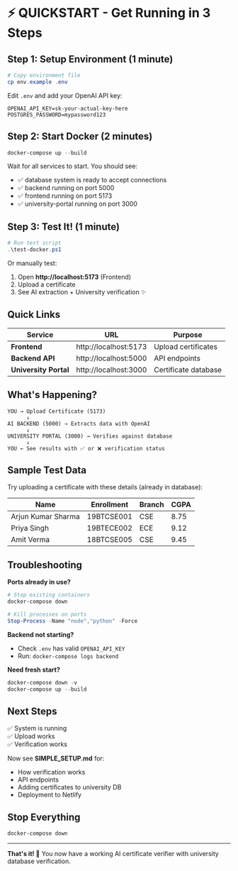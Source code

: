 # ⚡ QUICKSTART - Get Running in 3 Steps

## Step 1: Setup Environment (1 minute)

```powershell
# Copy environment file
cp env.example .env
```

Edit `.env` and add your OpenAI API key:
```
OPENAI_API_KEY=sk-your-actual-key-here
POSTGRES_PASSWORD=mypassword123
```

## Step 2: Start Docker (2 minutes)

```powershell
docker-compose up --build
```

Wait for all services to start. You should see:
- ✅ database system is ready to accept connections
- ✅ backend running on port 5000
- ✅ frontend running on port 5173  
- ✅ university-portal running on port 3000

## Step 3: Test It! (1 minute)

```powershell
# Run test script
.\test-docker.ps1
```

Or manually test:
1. Open **http://localhost:5173** (Frontend)
2. Upload a certificate
3. See AI extraction + University verification ✨

## Quick Links

| Service | URL | Purpose |
|---------|-----|---------|
| **Frontend** | http://localhost:5173 | Upload certificates |
| **Backend API** | http://localhost:5000 | API endpoints |
| **University Portal** | http://localhost:3000 | Certificate database |

## What's Happening?

```
YOU → Upload Certificate (5173)
      ↓
AI BACKEND (5000) → Extracts data with OpenAI
      ↓
UNIVERSITY PORTAL (3000) → Verifies against database
      ↓
YOU ← See results with ✅ or ❌ verification status
```

## Sample Test Data

Try uploading a certificate with these details (already in database):

| Name | Enrollment | Branch | CGPA |
|------|------------|--------|------|
| Arjun Kumar Sharma | 19BTCSE001 | CSE | 8.75 |
| Priya Singh | 19BTECE002 | ECE | 9.12 |
| Amit Verma | 18BTCSE005 | CSE | 9.45 |

## Troubleshooting

**Ports already in use?**
```powershell
# Stop existing containers
docker-compose down

# Kill processes on ports
Stop-Process -Name "node","python" -Force
```

**Backend not starting?**
- Check `.env` has valid `OPENAI_API_KEY`
- Run: `docker-compose logs backend`

**Need fresh start?**
```powershell
docker-compose down -v
docker-compose up --build
```

## Next Steps

✅ System is running  
✅ Upload works  
✅ Verification works  

Now see **SIMPLE_SETUP.md** for:
- How verification works
- API endpoints
- Adding certificates to university DB
- Deployment to Netlify

## Stop Everything

```powershell
docker-compose down
```

---

**That's it! 🎉** You now have a working AI certificate verifier with university database verification.
